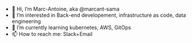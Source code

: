 - 👋 Hi, I’m Marc-Antoine, aka @marcant-sama
- 👀 I’m interested in Back-end developement, infrastructure as code, data engineering
- 🌱 I’m currently learning kubernetes, AWS, GitOps
- 📫 How to reach me: Slack+Email

<!---
marcant-sama/marcant-sama is a ✨ special ✨ repository because its `README.md` (this file) appears on your GitHub profile.
You can click the Preview link to take a look at your changes.
--->
